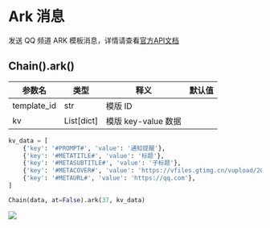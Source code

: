 # Ark 消息

发送 QQ 频道 ARK
模板消息，详情请查看[官方API文档](https://bot.q.qq.com/wiki/develop/api/openapi/message/post_ark_messages.html)

## Chain().ark()

| 参数名         | 类型         | 释义              | 默认值 |
|-------------|------------|-----------------|-----|
| template_id | str        | 模版 ID           |     |
| kv          | List[dict] | 模版 key-value 数据 |     |

```python
kv_data = [
    {'key': '#PROMPT#', 'value': '通知提醒'},
    {'key': '#METATITLE#', 'value': '标题'},
    {'key': '#METASUBTITLE#', 'value': '子标题'},
    {'key': '#METACOVER#', 'value': 'https://vfiles.gtimg.cn/vupload/20211029/bf0ed01635493790634.jpg'},
    {'key': '#METAURL#', 'value': 'https://qq.com'},
]

Chain(data, at=False).ark(37, kv_data)
```

![](https://mpqq.gtimg.cn/bot-wiki/online/assets/img/37.2955062b.png)
